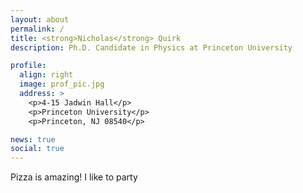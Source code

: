 ```yaml
---
layout: about
permalink: /
title: <strong>Nicholas</strong> Quirk
description: Ph.D. Candidate in Physics at Princeton University

profile:
  align: right
  image: prof_pic.jpg
  address: >
    <p>4-15 Jadwin Hall</p>
    <p>Princeton University</p>
    <p>Princeton, NJ 08540</p>

news: true
social: true
---
```

Pizza is amazing! I like to party


